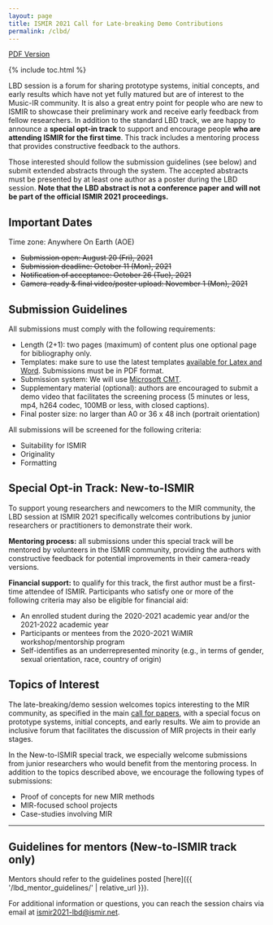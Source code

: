 ```yaml
---
layout: page
title: ISMIR 2021 Call for Late-breaking Demo Contributions
permalink: /clbd/
---
```


[PDF Version](/assets/pdf/clbd.pdf)

{% include toc.html %}

LBD session is a forum for sharing prototype systems, initial concepts, and early results which have not yet fully matured but are of interest to the Music-IR community. It is also a great entry point for people who are new to ISMIR to showcase their preliminary work and receive early feedback from fellow researchers. In addition to the standard LBD track, we are happy to announce a **special opt-in track** to support and encourage people **who are attending ISMIR for the first time**. This track includes a mentoring process that provides constructive feedback to the authors.

Those interested should follow the submission guidelines (see below) and submit extended abstracts through the system. The accepted abstracts must be presented by at least one author as a poster during the LBD session. **Note that the LBD abstract is not a conference paper and will not be part of the official ISMIR 2021 proceedings.**

## Important Dates

Time zone: Anywhere On Earth (AOE)
- ~~Submission open: August 20 (Fri), 2021~~
- ~~Submission deadline: October 11 (Mon), 2021~~
- ~~Notification of acceptance: October 26 (Tue), 2021~~
- ~~Camera-ready & final video/poster upload: November 1 (Mon), 2021~~

## Submission Guidelines

All submissions must comply with the following requirements:
- Length (2+1): two pages (maximum) of content plus one optional page for bibliography only.
- Templates: make sure to use the latest templates [available for Latex and Word](https://github.com/ismir/paper_templates). Submissions must be in PDF format.
- Submission system: We will use [Microsoft CMT](https://cmt3.research.microsoft.com/ISMIR2021).
- Supplementary material (optional): authors are encouraged to submit a demo video that facilitates the screening process (5 minutes or less, mp4, h264 codec, 100MB or less, with closed captions).
- Final poster size: no larger than A0 or 36 x 48 inch (portrait orientation)

All submissions will be screened for the following criteria:
- Suitability for ISMIR
- Originality
- Formatting

## Special Opt-in Track: New-to-ISMIR

To support young researchers and newcomers to the MIR community, the LBD session at ISMIR 2021 specifically welcomes contributions by junior researchers or practitioners to demonstrate their work.

**Mentoring process:** all submissions under this special track will be mentored by volunteers in the ISMIR community, providing the authors with constructive feedback for potential improvements in their camera-ready versions.

**Financial support:** to qualify for this track, the first author must be a first-time attendee of ISMIR. Participants who satisfy one or more of the following criteria may also be eligible for financial aid:
- An enrolled student during the 2020-2021 academic year and/or the 2021-2022 academic year
- Participants or mentees from the 2020-2021 WiMIR workshop/mentorship program
- Self-identifies as an underrepresented minority (e.g., in terms of gender, sexual orientation, race, country of origin)

## Topics of Interest

The late-breaking/demo session welcomes topics interesting to the MIR community, as specified in the main [call for papers](https://ismir2021.github.io/cfp/), with a special focus on prototype systems, initial concepts, and early results. We aim to provide an inclusive forum that facilitates the discussion of MIR projects in their early stages.

In the New-to-ISMIR special track, we especially welcome submissions from junior researchers who would benefit from the mentoring process. In addition to the topics described above, we encourage the following types of submissions:
- Proof of concepts for new MIR methods
- MIR-focused school projects
- Case-studies involving MIR

---

## Guidelines for mentors (New-to-ISMIR track only)

Mentors should refer to the guidelines posted [here]({{ '/lbd_mentor_guidelines/' | relative_url }}).

For additional information or questions, you can reach the session chairs via email at [ismir2021-lbd@ismir.net](mailto:ismir2021-lbd@ismir.net).
